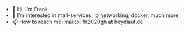 - 👋 Hi, I’m Frank
- 👀 I’m interested in mail-services, ip networking, docker, much more
- 📫 How to reach me: mailto: fh2020gh at heydlauf.de

<!---
fh2020gh/fh2020gh is a ✨ special ✨ repository because its `README.md` (this file) appears on your GitHub profile.
You can click the Preview link to take a look at your changes.
--->
